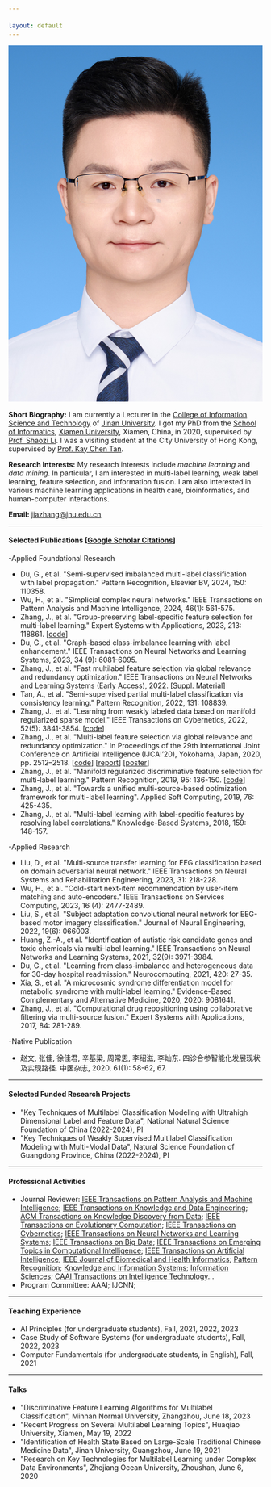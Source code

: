 ```yaml
---

layout: default 
---
```


<img class="profile-picture" src="jiazhang.jpg">

**Short Biography:** I am currently a Lecturer in the [College of Information Science and Technology](https://xxxy.jnu.edu.cn/main.htm) of [Jinan University](https://www.jnu.edu.cn/). I got my PhD from the [School of Informatics](https://informatics.xmu.edu.cn/), [Xiamen University](https://www.xmu.edu.cn/), Xiamen, China, in 2020, supervised by [Prof. Shaozi Li](https://imt.xmu.edu.cn/info/1003/1182.htm). I was a visiting student at the City University of Hong Kong, supervised by [Prof. Kay Chen Tan](https://www.polyu.edu.hk/comp/people/academic-staff/prof-tan-kay-chen/). 

**Research Interests:** My research interests include *machine learning* and *data mining*. In particular, I am interested in multi-label learning, weak label learning, feature selection, and information fusion. I am also interested in various machine learning applications in health care, bioinformatics, and human-computer interactions.

**Email:** [jiazhang@jnu.edu.cn](mailto:jiazhang@jnu.edu.cn)

---

#### Selected Publications [[Google Scholar Citations](https://scholar.google.com.hk/citations?user=yBaTk-gAAAAJ&hl=en)]

-Applied Foundational Research
* Du, G., et al. "Semi-supervised imbalanced multi-label classification with label propagation." Pattern Recognition, Elsevier BV, 2024, 150: 110358.
* Wu, H., et al. "Simplicial complex neural networks." IEEE Transactions on Pattern Analysis and Machine Intelligence, 2024, 46(1): 561-575.
* Zhang, J., et al. "Group-preserving label-specific feature selection for multi-label learning." Expert Systems with Applications, 2023, 213: 118861. [[code](https://codeocean.com/capsule/1281687/tree/v1)]
* Du, G., et al. "Graph-based class-imbalance learning with label enhancement." IEEE Transactions on Neural Networks and Learning Systems, 2023, 34 (9): 6081-6095.
* Zhang, J., et al. "Fast multilabel feature selection via global relevance and redundancy optimization." IEEE Transactions on Neural Networks and Learning Systems (Early Access), 2022. [[Suppl. Material](SM-GRROfast.pdf)]
* Tan, A., et al. "Semi-supervised partial multi-label classification via consistency learning." Pattern Recognition, 2022, 131: 108839.
* Zhang, J., et al. "Learning from weakly labeled data based on manifold regularized sparse model." IEEE Transactions on Cybernetics, 2022, 52(5): 3841-3854. [[code](MSWL-master.zip)]
* Zhang, J., et al. "Multi-label feature selection via global relevance and redundancy optimization." In Proceedings of the 29th International Joint Conference on Artificial Intelligence (IJCAI’20), Yokohama, Japan, 2020, pp. 2512–2518. [[code](GRRO-master.zip)] [[report](v15.pptx)] [[poster](poster.pdf)]
* Zhang, J., et al. "Manifold regularized discriminative feature selection for multi-label learning." Pattern Recognition, 2019, 95: 136-150. [[code](MDFS-master.zip)]
* Zhang, J., et al. "Towards a unified multi-source-based optimization framework for multi-label learning". Applied Soft Computing, 2019, 76: 425-435.
* Zhang, J., et al. "Multi-label learning with label-specific features by resolving label correlations." Knowledge-Based Systems, 2018, 159: 148-157.

-Applied Research
* Liu, D., et al. "Multi-source transfer learning for EEG classification based on domain adversarial neural network." IEEE Transactions on Neural Systems and Rehabilitation Engineering, 2023, 31: 218-228.
* Wu, H., et al. "Cold-start next-item recommendation by user-item matching and auto-encoders." IEEE Transactions on Services Computing, 2023, 16 (4): 2477-2489.
* Liu, S., et al. "Subject adaptation convolutional neural network for EEG-based motor imagery classification." Journal of Neural Engineering, 2022, 19(6): 066003.
* Huang, Z.-A., et al. "Identification of autistic risk candidate genes and toxic chemicals via multi-label learning." IEEE Transactions on Neural Networks and Learning Systems, 2021, 32(9): 3971-3984.
* Du, G., et al. "Learning from class-imbalance and heterogeneous data for 30-day hospital readmission." Neurocomputing, 2021, 420: 27-35.
* Xia, S., et al. "A microcosmic syndrome differentiation model for metabolic syndrome with multi-label learning." Evidence-Based Complementary and Alternative Medicine, 2020, 2020: 9081641.
* Zhang, J., et al. "Computational drug repositioning using collaborative filtering via multi-source fusion." Expert Systems with Applications, 2017, 84: 281-289.

-Native Publication
* 赵文, 张佳, 徐佳君, 辛基梁, 周常恩, 李绍滋, 李灿东. 四诊合参智能化发展现状及实现路径. 中医杂志, 2020, 61(1): 58-62, 67.

---

#### Selected Funded Research Projects

* "Key Techniques of Multilabel Classification Modeling with Ultrahigh Dimensional Label and Feature Data", National Natural Science Foundation of China (2022-2024), PI
* "Key Techniques of Weakly Supervised Multilabel Classification Modeling with Multi-Modal Data", Natural Science Foundation of Guangdong Province, China (2022-2024), PI

---

#### Professional Activities

* Journal Reviewer: [IEEE Transactions on Pattern Analysis and Machine Intelligence](https://mc.manuscriptcentral.com/tpami-cs); [IEEE Transactions on Knowledge and Data Engineering](https://mc.manuscriptcentral.com/tkde-cs); [ACM Transactions on Knowledge Discovery from Data](https://mc.manuscriptcentral.com/tkdd); [IEEE Transactions on Evolutionary Computation](https://mc.manuscriptcentral.com/tevc-ieee); [IEEE Transactions on Cybernetics](https://mc.manuscriptcentral.com/cyb-ieee); [IEEE Transactions on Neural Networks and Learning Systems](https://mc.manuscriptcentral.com/tnnls); [IEEE Transactions on Big Data](https://mc.manuscriptcentral.com/tbd-cs); [IEEE Transactions on Emerging Topics in Computational Intelligence](https://mc.manuscriptcentral.com/tetci-ieee); [IEEE Transactions on Artificial Intelligence](https://mc.manuscriptcentral.com/tai-ieee); [IEEE Journal of Biomedical and Health Informatics](https://mc.manuscriptcentral.com/jbhi-embs); [Pattern Recognition](https://www.sciencedirect.com/journal/pattern-recognition); [Knowledge and Information Systems](https://www.springer.com/journal/10115); [Information Sciences](https://www.sciencedirect.com/journal/information-sciences); [CAAI Transactions on Intelligence Technology](https://mc.manuscriptcentral.com/caai-theiet-cit)...
* Program Committee: AAAI; IJCNN; 

---

#### Teaching Experience

* AI Principles (for undergraduate students), Fall, 2021, 2022, 2023
* Case Study of Software Systems (for undergraduate students), Fall, 2022, 2023
* Computer Fundamentals (for undergraduate students, in English), Fall, 2021

---

#### Talks

* "Discriminative Feature Learning Algorithms for Multilabel Classification", Minnan Normal University, Zhangzhou, June 18, 2023
* "Recent Progress on Several Multilabel Learning Topics", Huaqiao University, Xiamen, May 19, 2022
* "Identification of Health State Based on Large-Scale Traditional Chinese Medicine Data", Jinan University, Guangzhou, June 19, 2021
* "Research on Key Technologies for Multilabel Learning under Complex Data Environments", Zhejiang Ocean University, Zhoushan, June 6, 2020
